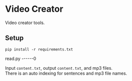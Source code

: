 
Video Creator
=============


Video creator tools.


Setup
-----

```
pip install -r requirements.txt
```


read.py
------0

Input `content.txt`, output `content.txt`, and mp3 files.  
There is an auto indexing for sentences and mp3 file names.  